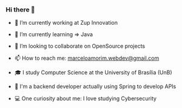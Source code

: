 ### Hi there 👋

- 🔭 I’m currently working at Zup Innovation

- 🌱 I’m currently learning => Java

- 👯 I’m looking to collaborate on OpenSource projects

- 📫 How to reach me: marceloamorim.webdev@gmail.com

- 🎓 I study Computer Science at the University of Brasília (UnB) 

- 🎯 I'm a backend developer actually using Spring to develop APIs

- 💻 One curiosity about me: I love studying Cybersecurity
